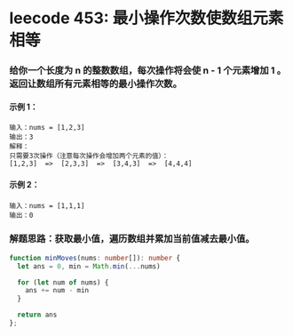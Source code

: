 # leecode 453: 最小操作次数使数组元素相等

### 给你一个长度为 n 的整数数组，每次操作将会使 n - 1 个元素增加 1 。返回让数组所有元素相等的最小操作次数。

#### 示例 1：
```
输入：nums = [1,2,3]
输出：3
解释：
只需要3次操作（注意每次操作会增加两个元素的值）：
[1,2,3]  =>  [2,3,3]  =>  [3,4,3]  =>  [4,4,4]
```
#### 示例 2：
```
输入：nums = [1,1,1]
输出：0
```

### 解题思路：获取最小值，遍历数组并累加当前值减去最小值。
```ts
function minMoves(nums: number[]): number {
  let ans = 0, min = Math.min(...nums)

  for (let num of nums) {
    ans += num - min
  }

  return ans
};
```